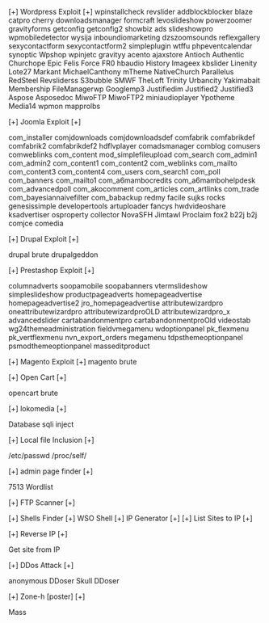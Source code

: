 [+] Wordpress Exploit [+]
wpinstallcheck
revslider
addblockblocker
blaze
catpro
cherry
downloadsmanager
formcraft
levoslideshow
powerzoomer
gravityforms
getconfig
getconfig2
showbiz
ads
slideshowpro
wpmobiledetector
wysija
inboundiomarketing
dzszoomsounds
reflexgallery
sexycontactform
sexycontactform2
simpleplugin
wtffu
phpeventcalendar
synoptic
Wpshop
wpinjetc
gravityy
acento
ajaxstore
Antioch
Authentic
Churchope
Epic
Felis
Force
FR0
hbaudio
History
Imageex
kbslider
Linenity
Lote27
Markant
MichaelCanthony
mTheme
NativeChurch
Parallelus
RedSteel
Revsliderss
S3bubble
SMWF
TheLoft
Trinity
Urbancity
Yakimabait
Membership
FileManagerwp
Googlemp3
Justifiedim
Justified2
Justified3
Aspose
Asposedoc
MiwoFTP
MiwoFTP2
miniaudioplayer
Ypotheme
Media14
wpmon
mapprolbs


[+] Joomla Exploit [+]

com_installer
comjdownloads
comjdownloadsdef
comfabrik
comfabrikdef
comfabrik2
comfabrikdef2
hdflvplayer
comadsmanager
comblog
comusers
comweblinks
com_content
mod_simplefileupload
com_search
com_admin1
com_admin2
com_content1
com_content2
com_weblinks
com_mailto
com_content3
com_content4
com_users
com_search1
com_poll
com_banners
com_mailto1
com_a6mambocredits
com_a6mambohelpdesk
com_advancedpoll
com_akocomment
com_articles
com_artlinks
com_trade
com_bayesiannaivefilter
com_babackup
redmy
facile
sujks
rocks
genesissimple
developertools
artuploader
fancys
hwdvideoshare
ksadvertiser
osproperty
collector
NovaSFH
Jimtawl
Proclaim
fox2
b22j
b2j
comjce
comedia

[+] Drupal Exploit [+]

drupal brute
drupalgeddon

[+] Prestashop Exploit [+]

columnadverts
soopamobile
soopabanners
vtermslideshow
simpleslideshow
productpageadverts
homepageadvertise
homepageadvertise2
jro_homepageadvertise
attributewizardpro
oneattributewizardpro
attributewizardproOLD
attributewizardpro_x
advancedslider
cartabandonmentpro
cartabandonmentproOld
videostab
wg24themeadministration
fieldvmegamenu
wdoptionpanel
pk_flexmenu
pk_vertflexmenu
nvn_export_orders
megamenu
tdpsthemeoptionpanel
psmodthemeoptionpanel
masseditproduct

[+] Magento Exploit [+] 
magento brute

[+] Open Cart [+]

opencart brute

[+] lokomedia [+]

Database sqli inject

[+] Local file Inclusion [+]

/etc/passwd
/proc/self/

[+] admin page finder [+]

7513 Wordlist 

[+] FTP Scanner [+]
        
[+] Shells Finder [+] 
    WSO Shell 
[+] IP Generator [+]
[+] List Sites to IP [+]

[+] Reverse IP [+]

  Get site from IP 
  
[+] DDos Attack [+] 

anonymous DDoser
Skull DDoser

[+] Zone-h [poster] [+]

 Mass


